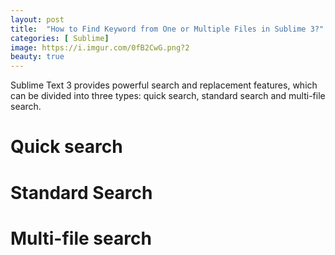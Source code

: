 ```yaml
---
layout: post
title:  "How to Find Keyword from One or Multiple Files in Sublime 3?"
categories: [ Sublime]
image: https://i.imgur.com/0fB2CwG.png?2
beauty: true
---
```


Sublime Text 3 provides powerful search and replacement features, which can be divided into three types: quick search, standard search and multi-file search.

# Quick search

# Standard Search

# Multi-file search
